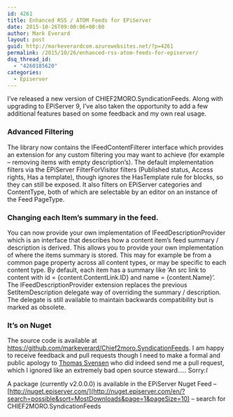 ```yaml
---
id: 4261
title: Enhanced RSS / ATOM Feeds for EPiServer
date: 2015-10-26T09:00:06+00:00
author: Mark Everard
layout: post
guid: http://markeverardcom.azurewebsites.net/?p=4261
permalink: /2015/10/26/enhanced-rss-atom-feeds-for-episerver/
dsq_thread_id:
  - "4260185620"
categories:
  - Episerver
---
```

I&#8217;ve released a new version of CHIEF2MORO.SyndicationFeeds. Along with upgrading to EPiServer 9, I&#8217;ve also taken the opportunity to add a few additional features based on some feedback and my own real usage.

### Advanced Filtering

The library now contains the IFeedContentFilterer interface which provides an extension for any custom filtering you may want to achieve (for example &#8211; removing items with empty description&#8217;s). The default implementation filters via the EPiServer FilterForVisitor filters (Published status, Access rights, Has a template), though ignores the HasTemplate rule for blocks, so they can still be exposed. It also filters on EPiServer categories and ContentType, both of which are selectable by an editor on an instance of the Feed PageType.

### Changing each Item&#8217;s summary in the feed.

You can now provide your own implementation of IFeedDescriptionProvider which is an interface that describes how a content item&#8217;s feed summary / description is derived. This allows you to provide your own implementation of where the items summary is stored. This may for example be from a common page property across all content types, or may be specific to each content type. By default, each item has a summary like ‘An src link to content with id = {content.ContentLink.ID} and name = {content.Name}’. The IFeedDescriptionProvider extension replaces the previous SetItemDescription delegate way of overriding the summary / description. The delegate is still available to maintain backwards compatibility but is marked as obsolete.

### It’s on Nuget

The source code is available at <a title="Chief2moro.SyndicationFeeds by markeverard on GitHub" href="https://github.com/markeverard/Chief2moro.SyndicationFeeds" target="_blank">https://github.com/markeverard/Chief2moro.SyndicationFeeds</a>. I am happy to receive feedback and pull requests though I need to make a formal and public apology to [Thomas Svensen](https://github.com/thomassvensen) who did indeed send me a pull request, which I ignored like an extremely bad open source steward&#8230;.. Sorry<img src="http://www.markeverard.com/wp-includes/images/smilies/frownie.png" alt=":(" class="wp-smiley" style="height: 1em; max-height: 1em;" /> 

A package (currently v2.0.0.0) is available in the EPiServer Nuget Feed – [http://nuget.episerver.com/](http://nuget.episerver.com/en/?search=possible&sort=MostDownloads&page=1&pageSize=10) – search for CHIEF2MORO.SyndicationFeeds

&nbsp;

&nbsp;